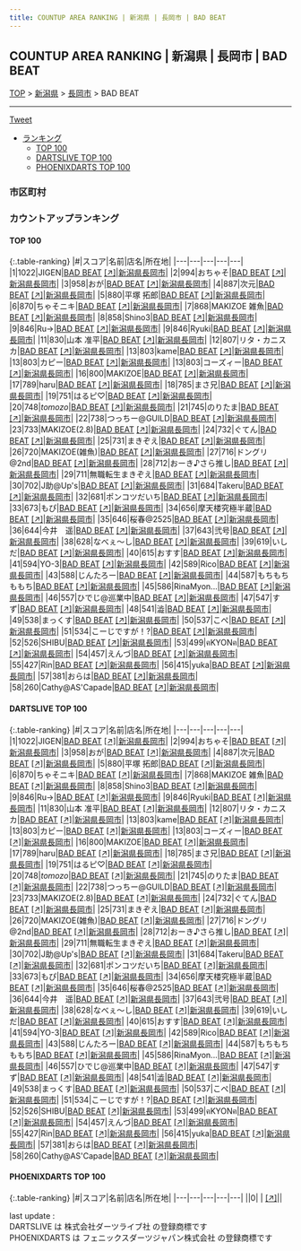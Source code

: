 ```yaml
---
title: COUNTUP AREA RANKING | 新潟県 | 長岡市 | BAD BEAT
---
```

## COUNTUP AREA RANKING | 新潟県 | 長岡市 | BAD BEAT

[TOP](/darts/rank/) > [新潟県](/darts/rank/新潟県/) > [長岡市](/darts/rank/新潟県/長岡市/) > BAD BEAT

___

<a href="https://twitter.com/share?ref_src=twsrc%5Etfw" data-text="COUNTUP AREA RANKING | 新潟県長岡市BAD BEAT" class="twitter-share-button" data-hashtags="DARTSLIVE,PHOENIXDARTS,darts,ダーツ" data-show-count="false">Tweet</a>

* [ランキング](#カウントアップランキング)
    * [TOP 100](#top-100)
    * [DARTSLIVE TOP 100](#dartslive-top-100)
    * [PHOENIXDARTS TOP 100](#phoenixdarts-top-100)

### 市区町村

<ul>

</ul>

### カウントアップランキング

#### TOP 100



{:.table-ranking}
|#|スコア|名前|店名|所在地|
|---|---|---|---|---|
|1|1022|<span class="rank-name-dl">JIGEN</span>|<a href="/darts/rank/shops/8195218bfd5107705f9f3321c1147265.html">BAD BEAT</a> <a href="https://search.dartslive.com/jp/shop/8195218bfd5107705f9f3321c1147265">[↗]</a>|<a href="/darts/rank/新潟県/長岡市">新潟県長岡市</a>|
|2|994|<span class="rank-name-dl">おちゃそ</span>|<a href="/darts/rank/shops/8195218bfd5107705f9f3321c1147265.html">BAD BEAT</a> <a href="https://search.dartslive.com/jp/shop/8195218bfd5107705f9f3321c1147265">[↗]</a>|<a href="/darts/rank/新潟県/長岡市">新潟県長岡市</a>|
|3|958|<span class="rank-name-dl">おが</span>|<a href="/darts/rank/shops/8195218bfd5107705f9f3321c1147265.html">BAD BEAT</a> <a href="https://search.dartslive.com/jp/shop/8195218bfd5107705f9f3321c1147265">[↗]</a>|<a href="/darts/rank/新潟県/長岡市">新潟県長岡市</a>|
|4|887|<span class="rank-name-dl">次元</span>|<a href="/darts/rank/shops/8195218bfd5107705f9f3321c1147265.html">BAD BEAT</a> <a href="https://search.dartslive.com/jp/shop/8195218bfd5107705f9f3321c1147265">[↗]</a>|<a href="/darts/rank/新潟県/長岡市">新潟県長岡市</a>|
|5|880|<span class="rank-name-dl">平塚 拓郎</span>|<a href="/darts/rank/shops/8195218bfd5107705f9f3321c1147265.html">BAD BEAT</a> <a href="https://search.dartslive.com/jp/shop/8195218bfd5107705f9f3321c1147265">[↗]</a>|<a href="/darts/rank/新潟県/長岡市">新潟県長岡市</a>|
|6|870|<span class="rank-name-dl">ちゃそニキ</span>|<a href="/darts/rank/shops/8195218bfd5107705f9f3321c1147265.html">BAD BEAT</a> <a href="https://search.dartslive.com/jp/shop/8195218bfd5107705f9f3321c1147265">[↗]</a>|<a href="/darts/rank/新潟県/長岡市">新潟県長岡市</a>|
|7|868|<span class="rank-name-dl">MAKIZOE 雑魚</span>|<a href="/darts/rank/shops/8195218bfd5107705f9f3321c1147265.html">BAD BEAT</a> <a href="https://search.dartslive.com/jp/shop/8195218bfd5107705f9f3321c1147265">[↗]</a>|<a href="/darts/rank/新潟県/長岡市">新潟県長岡市</a>|
|8|858|<span class="rank-name-dl">Shino3</span>|<a href="/darts/rank/shops/8195218bfd5107705f9f3321c1147265.html">BAD BEAT</a> <a href="https://search.dartslive.com/jp/shop/8195218bfd5107705f9f3321c1147265">[↗]</a>|<a href="/darts/rank/新潟県/長岡市">新潟県長岡市</a>|
|9|846|<span class="rank-name-dl">Ru→</span>|<a href="/darts/rank/shops/8195218bfd5107705f9f3321c1147265.html">BAD BEAT</a> <a href="https://search.dartslive.com/jp/shop/8195218bfd5107705f9f3321c1147265">[↗]</a>|<a href="/darts/rank/新潟県/長岡市">新潟県長岡市</a>|
|9|846|<span class="rank-name-dl">Ryuki</span>|<a href="/darts/rank/shops/8195218bfd5107705f9f3321c1147265.html">BAD BEAT</a> <a href="https://search.dartslive.com/jp/shop/8195218bfd5107705f9f3321c1147265">[↗]</a>|<a href="/darts/rank/新潟県/長岡市">新潟県長岡市</a>|
|11|830|<span class="rank-name-dl">山本 准平</span>|<a href="/darts/rank/shops/8195218bfd5107705f9f3321c1147265.html">BAD BEAT</a> <a href="https://search.dartslive.com/jp/shop/8195218bfd5107705f9f3321c1147265">[↗]</a>|<a href="/darts/rank/新潟県/長岡市">新潟県長岡市</a>|
|12|807|<span class="rank-name-dl">リタ・カニスカ</span>|<a href="/darts/rank/shops/8195218bfd5107705f9f3321c1147265.html">BAD BEAT</a> <a href="https://search.dartslive.com/jp/shop/8195218bfd5107705f9f3321c1147265">[↗]</a>|<a href="/darts/rank/新潟県/長岡市">新潟県長岡市</a>|
|13|803|<span class="rank-name-dl">kame</span>|<a href="/darts/rank/shops/8195218bfd5107705f9f3321c1147265.html">BAD BEAT</a> <a href="https://search.dartslive.com/jp/shop/8195218bfd5107705f9f3321c1147265">[↗]</a>|<a href="/darts/rank/新潟県/長岡市">新潟県長岡市</a>|
|13|803|<span class="rank-name-dl">カピー</span>|<a href="/darts/rank/shops/8195218bfd5107705f9f3321c1147265.html">BAD BEAT</a> <a href="https://search.dartslive.com/jp/shop/8195218bfd5107705f9f3321c1147265">[↗]</a>|<a href="/darts/rank/新潟県/長岡市">新潟県長岡市</a>|
|13|803|<span class="rank-name-dl">コーズィー</span>|<a href="/darts/rank/shops/8195218bfd5107705f9f3321c1147265.html">BAD BEAT</a> <a href="https://search.dartslive.com/jp/shop/8195218bfd5107705f9f3321c1147265">[↗]</a>|<a href="/darts/rank/新潟県/長岡市">新潟県長岡市</a>|
|16|800|<span class="rank-name-dl">MAKIZOE</span>|<a href="/darts/rank/shops/8195218bfd5107705f9f3321c1147265.html">BAD BEAT</a> <a href="https://search.dartslive.com/jp/shop/8195218bfd5107705f9f3321c1147265">[↗]</a>|<a href="/darts/rank/新潟県/長岡市">新潟県長岡市</a>|
|17|789|<span class="rank-name-dl">haru</span>|<a href="/darts/rank/shops/8195218bfd5107705f9f3321c1147265.html">BAD BEAT</a> <a href="https://search.dartslive.com/jp/shop/8195218bfd5107705f9f3321c1147265">[↗]</a>|<a href="/darts/rank/新潟県/長岡市">新潟県長岡市</a>|
|18|785|<span class="rank-name-dl">まさ兄</span>|<a href="/darts/rank/shops/8195218bfd5107705f9f3321c1147265.html">BAD BEAT</a> <a href="https://search.dartslive.com/jp/shop/8195218bfd5107705f9f3321c1147265">[↗]</a>|<a href="/darts/rank/新潟県/長岡市">新潟県長岡市</a>|
|19|751|<span class="rank-name-dl">はるピ♡</span>|<a href="/darts/rank/shops/8195218bfd5107705f9f3321c1147265.html">BAD BEAT</a> <a href="https://search.dartslive.com/jp/shop/8195218bfd5107705f9f3321c1147265">[↗]</a>|<a href="/darts/rank/新潟県/長岡市">新潟県長岡市</a>|
|20|748|<span class="rank-name-dl">$tomozo$</span>|<a href="/darts/rank/shops/8195218bfd5107705f9f3321c1147265.html">BAD BEAT</a> <a href="https://search.dartslive.com/jp/shop/8195218bfd5107705f9f3321c1147265">[↗]</a>|<a href="/darts/rank/新潟県/長岡市">新潟県長岡市</a>|
|21|745|<span class="rank-name-dl">のりたま</span>|<a href="/darts/rank/shops/8195218bfd5107705f9f3321c1147265.html">BAD BEAT</a> <a href="https://search.dartslive.com/jp/shop/8195218bfd5107705f9f3321c1147265">[↗]</a>|<a href="/darts/rank/新潟県/長岡市">新潟県長岡市</a>|
|22|738|<span class="rank-name-dl">つっちー@GUILD</span>|<a href="/darts/rank/shops/8195218bfd5107705f9f3321c1147265.html">BAD BEAT</a> <a href="https://search.dartslive.com/jp/shop/8195218bfd5107705f9f3321c1147265">[↗]</a>|<a href="/darts/rank/新潟県/長岡市">新潟県長岡市</a>|
|23|733|<span class="rank-name-dl">MAKIZOE(2.8)</span>|<a href="/darts/rank/shops/8195218bfd5107705f9f3321c1147265.html">BAD BEAT</a> <a href="https://search.dartslive.com/jp/shop/8195218bfd5107705f9f3321c1147265">[↗]</a>|<a href="/darts/rank/新潟県/長岡市">新潟県長岡市</a>|
|24|732|<span class="rank-name-dl">ぐてん</span>|<a href="/darts/rank/shops/8195218bfd5107705f9f3321c1147265.html">BAD BEAT</a> <a href="https://search.dartslive.com/jp/shop/8195218bfd5107705f9f3321c1147265">[↗]</a>|<a href="/darts/rank/新潟県/長岡市">新潟県長岡市</a>|
|25|731|<span class="rank-name-dl">まきぞえ</span>|<a href="/darts/rank/shops/8195218bfd5107705f9f3321c1147265.html">BAD BEAT</a> <a href="https://search.dartslive.com/jp/shop/8195218bfd5107705f9f3321c1147265">[↗]</a>|<a href="/darts/rank/新潟県/長岡市">新潟県長岡市</a>|
|26|720|<span class="rank-name-dl">MAKIZOE(雑魚)</span>|<a href="/darts/rank/shops/8195218bfd5107705f9f3321c1147265.html">BAD BEAT</a> <a href="https://search.dartslive.com/jp/shop/8195218bfd5107705f9f3321c1147265">[↗]</a>|<a href="/darts/rank/新潟県/長岡市">新潟県長岡市</a>|
|27|716|<span class="rank-name-dl">ドングリ@2nd</span>|<a href="/darts/rank/shops/8195218bfd5107705f9f3321c1147265.html">BAD BEAT</a> <a href="https://search.dartslive.com/jp/shop/8195218bfd5107705f9f3321c1147265">[↗]</a>|<a href="/darts/rank/新潟県/長岡市">新潟県長岡市</a>|
|28|712|<span class="rank-name-dl">おーき♪さら推し</span>|<a href="/darts/rank/shops/8195218bfd5107705f9f3321c1147265.html">BAD BEAT</a> <a href="https://search.dartslive.com/jp/shop/8195218bfd5107705f9f3321c1147265">[↗]</a>|<a href="/darts/rank/新潟県/長岡市">新潟県長岡市</a>|
|29|711|<span class="rank-name-dl">無職転生まきぞえ</span>|<a href="/darts/rank/shops/8195218bfd5107705f9f3321c1147265.html">BAD BEAT</a> <a href="https://search.dartslive.com/jp/shop/8195218bfd5107705f9f3321c1147265">[↗]</a>|<a href="/darts/rank/新潟県/長岡市">新潟県長岡市</a>|
|30|702|<span class="rank-name-dl">J助@Up&#x27;s</span>|<a href="/darts/rank/shops/8195218bfd5107705f9f3321c1147265.html">BAD BEAT</a> <a href="https://search.dartslive.com/jp/shop/8195218bfd5107705f9f3321c1147265">[↗]</a>|<a href="/darts/rank/新潟県/長岡市">新潟県長岡市</a>|
|31|684|<span class="rank-name-dl">Takeru</span>|<a href="/darts/rank/shops/8195218bfd5107705f9f3321c1147265.html">BAD BEAT</a> <a href="https://search.dartslive.com/jp/shop/8195218bfd5107705f9f3321c1147265">[↗]</a>|<a href="/darts/rank/新潟県/長岡市">新潟県長岡市</a>|
|32|681|<span class="rank-name-dl">ポンコツだいち</span>|<a href="/darts/rank/shops/8195218bfd5107705f9f3321c1147265.html">BAD BEAT</a> <a href="https://search.dartslive.com/jp/shop/8195218bfd5107705f9f3321c1147265">[↗]</a>|<a href="/darts/rank/新潟県/長岡市">新潟県長岡市</a>|
|33|673|<span class="rank-name-dl">もぴ</span>|<a href="/darts/rank/shops/8195218bfd5107705f9f3321c1147265.html">BAD BEAT</a> <a href="https://search.dartslive.com/jp/shop/8195218bfd5107705f9f3321c1147265">[↗]</a>|<a href="/darts/rank/新潟県/長岡市">新潟県長岡市</a>|
|34|656|<span class="rank-name-dl">摩天楼究極半蔵</span>|<a href="/darts/rank/shops/8195218bfd5107705f9f3321c1147265.html">BAD BEAT</a> <a href="https://search.dartslive.com/jp/shop/8195218bfd5107705f9f3321c1147265">[↗]</a>|<a href="/darts/rank/新潟県/長岡市">新潟県長岡市</a>|
|35|646|<span class="rank-name-dl">桜春@2525</span>|<a href="/darts/rank/shops/8195218bfd5107705f9f3321c1147265.html">BAD BEAT</a> <a href="https://search.dartslive.com/jp/shop/8195218bfd5107705f9f3321c1147265">[↗]</a>|<a href="/darts/rank/新潟県/長岡市">新潟県長岡市</a>|
|36|644|<span class="rank-name-dl">今井　遥</span>|<a href="/darts/rank/shops/8195218bfd5107705f9f3321c1147265.html">BAD BEAT</a> <a href="https://search.dartslive.com/jp/shop/8195218bfd5107705f9f3321c1147265">[↗]</a>|<a href="/darts/rank/新潟県/長岡市">新潟県長岡市</a>|
|37|643|<span class="rank-name-dl">弐号</span>|<a href="/darts/rank/shops/8195218bfd5107705f9f3321c1147265.html">BAD BEAT</a> <a href="https://search.dartslive.com/jp/shop/8195218bfd5107705f9f3321c1147265">[↗]</a>|<a href="/darts/rank/新潟県/長岡市">新潟県長岡市</a>|
|38|628|<span class="rank-name-dl">なべぇ〜し</span>|<a href="/darts/rank/shops/8195218bfd5107705f9f3321c1147265.html">BAD BEAT</a> <a href="https://search.dartslive.com/jp/shop/8195218bfd5107705f9f3321c1147265">[↗]</a>|<a href="/darts/rank/新潟県/長岡市">新潟県長岡市</a>|
|39|619|<span class="rank-name-dl">いしだ</span>|<a href="/darts/rank/shops/8195218bfd5107705f9f3321c1147265.html">BAD BEAT</a> <a href="https://search.dartslive.com/jp/shop/8195218bfd5107705f9f3321c1147265">[↗]</a>|<a href="/darts/rank/新潟県/長岡市">新潟県長岡市</a>|
|40|615|<span class="rank-name-dl">おすす</span>|<a href="/darts/rank/shops/8195218bfd5107705f9f3321c1147265.html">BAD BEAT</a> <a href="https://search.dartslive.com/jp/shop/8195218bfd5107705f9f3321c1147265">[↗]</a>|<a href="/darts/rank/新潟県/長岡市">新潟県長岡市</a>|
|41|594|<span class="rank-name-dl">YO-3</span>|<a href="/darts/rank/shops/8195218bfd5107705f9f3321c1147265.html">BAD BEAT</a> <a href="https://search.dartslive.com/jp/shop/8195218bfd5107705f9f3321c1147265">[↗]</a>|<a href="/darts/rank/新潟県/長岡市">新潟県長岡市</a>|
|42|589|<span class="rank-name-dl">Rico</span>|<a href="/darts/rank/shops/8195218bfd5107705f9f3321c1147265.html">BAD BEAT</a> <a href="https://search.dartslive.com/jp/shop/8195218bfd5107705f9f3321c1147265">[↗]</a>|<a href="/darts/rank/新潟県/長岡市">新潟県長岡市</a>|
|43|588|<span class="rank-name-dl">じんたろー</span>|<a href="/darts/rank/shops/8195218bfd5107705f9f3321c1147265.html">BAD BEAT</a> <a href="https://search.dartslive.com/jp/shop/8195218bfd5107705f9f3321c1147265">[↗]</a>|<a href="/darts/rank/新潟県/長岡市">新潟県長岡市</a>|
|44|587|<span class="rank-name-dl">もちもちももち</span>|<a href="/darts/rank/shops/8195218bfd5107705f9f3321c1147265.html">BAD BEAT</a> <a href="https://search.dartslive.com/jp/shop/8195218bfd5107705f9f3321c1147265">[↗]</a>|<a href="/darts/rank/新潟県/長岡市">新潟県長岡市</a>|
|45|586|<span class="rank-name-dl">RinaMyon...</span>|<a href="/darts/rank/shops/8195218bfd5107705f9f3321c1147265.html">BAD BEAT</a> <a href="https://search.dartslive.com/jp/shop/8195218bfd5107705f9f3321c1147265">[↗]</a>|<a href="/darts/rank/新潟県/長岡市">新潟県長岡市</a>|
|46|557|<span class="rank-name-dl">ひでじ@巡業中</span>|<a href="/darts/rank/shops/8195218bfd5107705f9f3321c1147265.html">BAD BEAT</a> <a href="https://search.dartslive.com/jp/shop/8195218bfd5107705f9f3321c1147265">[↗]</a>|<a href="/darts/rank/新潟県/長岡市">新潟県長岡市</a>|
|47|547|<span class="rank-name-dl">すず</span>|<a href="/darts/rank/shops/8195218bfd5107705f9f3321c1147265.html">BAD BEAT</a> <a href="https://search.dartslive.com/jp/shop/8195218bfd5107705f9f3321c1147265">[↗]</a>|<a href="/darts/rank/新潟県/長岡市">新潟県長岡市</a>|
|48|541|<span class="rank-name-dl">澁</span>|<a href="/darts/rank/shops/8195218bfd5107705f9f3321c1147265.html">BAD BEAT</a> <a href="https://search.dartslive.com/jp/shop/8195218bfd5107705f9f3321c1147265">[↗]</a>|<a href="/darts/rank/新潟県/長岡市">新潟県長岡市</a>|
|49|538|<span class="rank-name-dl">まっくす</span>|<a href="/darts/rank/shops/8195218bfd5107705f9f3321c1147265.html">BAD BEAT</a> <a href="https://search.dartslive.com/jp/shop/8195218bfd5107705f9f3321c1147265">[↗]</a>|<a href="/darts/rank/新潟県/長岡市">新潟県長岡市</a>|
|50|537|<span class="rank-name-dl">こぺ</span>|<a href="/darts/rank/shops/8195218bfd5107705f9f3321c1147265.html">BAD BEAT</a> <a href="https://search.dartslive.com/jp/shop/8195218bfd5107705f9f3321c1147265">[↗]</a>|<a href="/darts/rank/新潟県/長岡市">新潟県長岡市</a>|
|51|534|<span class="rank-name-dl">こーじですが！?</span>|<a href="/darts/rank/shops/8195218bfd5107705f9f3321c1147265.html">BAD BEAT</a> <a href="https://search.dartslive.com/jp/shop/8195218bfd5107705f9f3321c1147265">[↗]</a>|<a href="/darts/rank/新潟県/長岡市">新潟県長岡市</a>|
|52|526|<span class="rank-name-dl">SHIBU</span>|<a href="/darts/rank/shops/8195218bfd5107705f9f3321c1147265.html">BAD BEAT</a> <a href="https://search.dartslive.com/jp/shop/8195218bfd5107705f9f3321c1147265">[↗]</a>|<a href="/darts/rank/新潟県/長岡市">新潟県長岡市</a>|
|53|499|<span class="rank-name-dl">ฅKYONฅ</span>|<a href="/darts/rank/shops/8195218bfd5107705f9f3321c1147265.html">BAD BEAT</a> <a href="https://search.dartslive.com/jp/shop/8195218bfd5107705f9f3321c1147265">[↗]</a>|<a href="/darts/rank/新潟県/長岡市">新潟県長岡市</a>|
|54|457|<span class="rank-name-dl">えんづ</span>|<a href="/darts/rank/shops/8195218bfd5107705f9f3321c1147265.html">BAD BEAT</a> <a href="https://search.dartslive.com/jp/shop/8195218bfd5107705f9f3321c1147265">[↗]</a>|<a href="/darts/rank/新潟県/長岡市">新潟県長岡市</a>|
|55|427|<span class="rank-name-dl">Rin</span>|<a href="/darts/rank/shops/8195218bfd5107705f9f3321c1147265.html">BAD BEAT</a> <a href="https://search.dartslive.com/jp/shop/8195218bfd5107705f9f3321c1147265">[↗]</a>|<a href="/darts/rank/新潟県/長岡市">新潟県長岡市</a>|
|56|415|<span class="rank-name-dl">yuka</span>|<a href="/darts/rank/shops/8195218bfd5107705f9f3321c1147265.html">BAD BEAT</a> <a href="https://search.dartslive.com/jp/shop/8195218bfd5107705f9f3321c1147265">[↗]</a>|<a href="/darts/rank/新潟県/長岡市">新潟県長岡市</a>|
|57|381|<span class="rank-name-dl">おらは</span>|<a href="/darts/rank/shops/8195218bfd5107705f9f3321c1147265.html">BAD BEAT</a> <a href="https://search.dartslive.com/jp/shop/8195218bfd5107705f9f3321c1147265">[↗]</a>|<a href="/darts/rank/新潟県/長岡市">新潟県長岡市</a>|
|58|260|<span class="rank-name-dl">Cathy@AS&#x27;Capade</span>|<a href="/darts/rank/shops/8195218bfd5107705f9f3321c1147265.html">BAD BEAT</a> <a href="https://search.dartslive.com/jp/shop/8195218bfd5107705f9f3321c1147265">[↗]</a>|<a href="/darts/rank/新潟県/長岡市">新潟県長岡市</a>|


#### DARTSLIVE TOP 100



{:.table-ranking}
|#|スコア|名前|店名|所在地|
|---|---|---|---|---|
|1|1022|<span class="rank-name-dl">JIGEN</span>|<a href="/darts/rank/shops/8195218bfd5107705f9f3321c1147265.html">BAD BEAT</a> <a href="https://search.dartslive.com/jp/shop/8195218bfd5107705f9f3321c1147265">[↗]</a>|<a href="/darts/rank/新潟県/長岡市">新潟県長岡市</a>|
|2|994|<span class="rank-name-dl">おちゃそ</span>|<a href="/darts/rank/shops/8195218bfd5107705f9f3321c1147265.html">BAD BEAT</a> <a href="https://search.dartslive.com/jp/shop/8195218bfd5107705f9f3321c1147265">[↗]</a>|<a href="/darts/rank/新潟県/長岡市">新潟県長岡市</a>|
|3|958|<span class="rank-name-dl">おが</span>|<a href="/darts/rank/shops/8195218bfd5107705f9f3321c1147265.html">BAD BEAT</a> <a href="https://search.dartslive.com/jp/shop/8195218bfd5107705f9f3321c1147265">[↗]</a>|<a href="/darts/rank/新潟県/長岡市">新潟県長岡市</a>|
|4|887|<span class="rank-name-dl">次元</span>|<a href="/darts/rank/shops/8195218bfd5107705f9f3321c1147265.html">BAD BEAT</a> <a href="https://search.dartslive.com/jp/shop/8195218bfd5107705f9f3321c1147265">[↗]</a>|<a href="/darts/rank/新潟県/長岡市">新潟県長岡市</a>|
|5|880|<span class="rank-name-dl">平塚 拓郎</span>|<a href="/darts/rank/shops/8195218bfd5107705f9f3321c1147265.html">BAD BEAT</a> <a href="https://search.dartslive.com/jp/shop/8195218bfd5107705f9f3321c1147265">[↗]</a>|<a href="/darts/rank/新潟県/長岡市">新潟県長岡市</a>|
|6|870|<span class="rank-name-dl">ちゃそニキ</span>|<a href="/darts/rank/shops/8195218bfd5107705f9f3321c1147265.html">BAD BEAT</a> <a href="https://search.dartslive.com/jp/shop/8195218bfd5107705f9f3321c1147265">[↗]</a>|<a href="/darts/rank/新潟県/長岡市">新潟県長岡市</a>|
|7|868|<span class="rank-name-dl">MAKIZOE 雑魚</span>|<a href="/darts/rank/shops/8195218bfd5107705f9f3321c1147265.html">BAD BEAT</a> <a href="https://search.dartslive.com/jp/shop/8195218bfd5107705f9f3321c1147265">[↗]</a>|<a href="/darts/rank/新潟県/長岡市">新潟県長岡市</a>|
|8|858|<span class="rank-name-dl">Shino3</span>|<a href="/darts/rank/shops/8195218bfd5107705f9f3321c1147265.html">BAD BEAT</a> <a href="https://search.dartslive.com/jp/shop/8195218bfd5107705f9f3321c1147265">[↗]</a>|<a href="/darts/rank/新潟県/長岡市">新潟県長岡市</a>|
|9|846|<span class="rank-name-dl">Ru→</span>|<a href="/darts/rank/shops/8195218bfd5107705f9f3321c1147265.html">BAD BEAT</a> <a href="https://search.dartslive.com/jp/shop/8195218bfd5107705f9f3321c1147265">[↗]</a>|<a href="/darts/rank/新潟県/長岡市">新潟県長岡市</a>|
|9|846|<span class="rank-name-dl">Ryuki</span>|<a href="/darts/rank/shops/8195218bfd5107705f9f3321c1147265.html">BAD BEAT</a> <a href="https://search.dartslive.com/jp/shop/8195218bfd5107705f9f3321c1147265">[↗]</a>|<a href="/darts/rank/新潟県/長岡市">新潟県長岡市</a>|
|11|830|<span class="rank-name-dl">山本 准平</span>|<a href="/darts/rank/shops/8195218bfd5107705f9f3321c1147265.html">BAD BEAT</a> <a href="https://search.dartslive.com/jp/shop/8195218bfd5107705f9f3321c1147265">[↗]</a>|<a href="/darts/rank/新潟県/長岡市">新潟県長岡市</a>|
|12|807|<span class="rank-name-dl">リタ・カニスカ</span>|<a href="/darts/rank/shops/8195218bfd5107705f9f3321c1147265.html">BAD BEAT</a> <a href="https://search.dartslive.com/jp/shop/8195218bfd5107705f9f3321c1147265">[↗]</a>|<a href="/darts/rank/新潟県/長岡市">新潟県長岡市</a>|
|13|803|<span class="rank-name-dl">kame</span>|<a href="/darts/rank/shops/8195218bfd5107705f9f3321c1147265.html">BAD BEAT</a> <a href="https://search.dartslive.com/jp/shop/8195218bfd5107705f9f3321c1147265">[↗]</a>|<a href="/darts/rank/新潟県/長岡市">新潟県長岡市</a>|
|13|803|<span class="rank-name-dl">カピー</span>|<a href="/darts/rank/shops/8195218bfd5107705f9f3321c1147265.html">BAD BEAT</a> <a href="https://search.dartslive.com/jp/shop/8195218bfd5107705f9f3321c1147265">[↗]</a>|<a href="/darts/rank/新潟県/長岡市">新潟県長岡市</a>|
|13|803|<span class="rank-name-dl">コーズィー</span>|<a href="/darts/rank/shops/8195218bfd5107705f9f3321c1147265.html">BAD BEAT</a> <a href="https://search.dartslive.com/jp/shop/8195218bfd5107705f9f3321c1147265">[↗]</a>|<a href="/darts/rank/新潟県/長岡市">新潟県長岡市</a>|
|16|800|<span class="rank-name-dl">MAKIZOE</span>|<a href="/darts/rank/shops/8195218bfd5107705f9f3321c1147265.html">BAD BEAT</a> <a href="https://search.dartslive.com/jp/shop/8195218bfd5107705f9f3321c1147265">[↗]</a>|<a href="/darts/rank/新潟県/長岡市">新潟県長岡市</a>|
|17|789|<span class="rank-name-dl">haru</span>|<a href="/darts/rank/shops/8195218bfd5107705f9f3321c1147265.html">BAD BEAT</a> <a href="https://search.dartslive.com/jp/shop/8195218bfd5107705f9f3321c1147265">[↗]</a>|<a href="/darts/rank/新潟県/長岡市">新潟県長岡市</a>|
|18|785|<span class="rank-name-dl">まさ兄</span>|<a href="/darts/rank/shops/8195218bfd5107705f9f3321c1147265.html">BAD BEAT</a> <a href="https://search.dartslive.com/jp/shop/8195218bfd5107705f9f3321c1147265">[↗]</a>|<a href="/darts/rank/新潟県/長岡市">新潟県長岡市</a>|
|19|751|<span class="rank-name-dl">はるピ♡</span>|<a href="/darts/rank/shops/8195218bfd5107705f9f3321c1147265.html">BAD BEAT</a> <a href="https://search.dartslive.com/jp/shop/8195218bfd5107705f9f3321c1147265">[↗]</a>|<a href="/darts/rank/新潟県/長岡市">新潟県長岡市</a>|
|20|748|<span class="rank-name-dl">$tomozo$</span>|<a href="/darts/rank/shops/8195218bfd5107705f9f3321c1147265.html">BAD BEAT</a> <a href="https://search.dartslive.com/jp/shop/8195218bfd5107705f9f3321c1147265">[↗]</a>|<a href="/darts/rank/新潟県/長岡市">新潟県長岡市</a>|
|21|745|<span class="rank-name-dl">のりたま</span>|<a href="/darts/rank/shops/8195218bfd5107705f9f3321c1147265.html">BAD BEAT</a> <a href="https://search.dartslive.com/jp/shop/8195218bfd5107705f9f3321c1147265">[↗]</a>|<a href="/darts/rank/新潟県/長岡市">新潟県長岡市</a>|
|22|738|<span class="rank-name-dl">つっちー@GUILD</span>|<a href="/darts/rank/shops/8195218bfd5107705f9f3321c1147265.html">BAD BEAT</a> <a href="https://search.dartslive.com/jp/shop/8195218bfd5107705f9f3321c1147265">[↗]</a>|<a href="/darts/rank/新潟県/長岡市">新潟県長岡市</a>|
|23|733|<span class="rank-name-dl">MAKIZOE(2.8)</span>|<a href="/darts/rank/shops/8195218bfd5107705f9f3321c1147265.html">BAD BEAT</a> <a href="https://search.dartslive.com/jp/shop/8195218bfd5107705f9f3321c1147265">[↗]</a>|<a href="/darts/rank/新潟県/長岡市">新潟県長岡市</a>|
|24|732|<span class="rank-name-dl">ぐてん</span>|<a href="/darts/rank/shops/8195218bfd5107705f9f3321c1147265.html">BAD BEAT</a> <a href="https://search.dartslive.com/jp/shop/8195218bfd5107705f9f3321c1147265">[↗]</a>|<a href="/darts/rank/新潟県/長岡市">新潟県長岡市</a>|
|25|731|<span class="rank-name-dl">まきぞえ</span>|<a href="/darts/rank/shops/8195218bfd5107705f9f3321c1147265.html">BAD BEAT</a> <a href="https://search.dartslive.com/jp/shop/8195218bfd5107705f9f3321c1147265">[↗]</a>|<a href="/darts/rank/新潟県/長岡市">新潟県長岡市</a>|
|26|720|<span class="rank-name-dl">MAKIZOE(雑魚)</span>|<a href="/darts/rank/shops/8195218bfd5107705f9f3321c1147265.html">BAD BEAT</a> <a href="https://search.dartslive.com/jp/shop/8195218bfd5107705f9f3321c1147265">[↗]</a>|<a href="/darts/rank/新潟県/長岡市">新潟県長岡市</a>|
|27|716|<span class="rank-name-dl">ドングリ@2nd</span>|<a href="/darts/rank/shops/8195218bfd5107705f9f3321c1147265.html">BAD BEAT</a> <a href="https://search.dartslive.com/jp/shop/8195218bfd5107705f9f3321c1147265">[↗]</a>|<a href="/darts/rank/新潟県/長岡市">新潟県長岡市</a>|
|28|712|<span class="rank-name-dl">おーき♪さら推し</span>|<a href="/darts/rank/shops/8195218bfd5107705f9f3321c1147265.html">BAD BEAT</a> <a href="https://search.dartslive.com/jp/shop/8195218bfd5107705f9f3321c1147265">[↗]</a>|<a href="/darts/rank/新潟県/長岡市">新潟県長岡市</a>|
|29|711|<span class="rank-name-dl">無職転生まきぞえ</span>|<a href="/darts/rank/shops/8195218bfd5107705f9f3321c1147265.html">BAD BEAT</a> <a href="https://search.dartslive.com/jp/shop/8195218bfd5107705f9f3321c1147265">[↗]</a>|<a href="/darts/rank/新潟県/長岡市">新潟県長岡市</a>|
|30|702|<span class="rank-name-dl">J助@Up&#x27;s</span>|<a href="/darts/rank/shops/8195218bfd5107705f9f3321c1147265.html">BAD BEAT</a> <a href="https://search.dartslive.com/jp/shop/8195218bfd5107705f9f3321c1147265">[↗]</a>|<a href="/darts/rank/新潟県/長岡市">新潟県長岡市</a>|
|31|684|<span class="rank-name-dl">Takeru</span>|<a href="/darts/rank/shops/8195218bfd5107705f9f3321c1147265.html">BAD BEAT</a> <a href="https://search.dartslive.com/jp/shop/8195218bfd5107705f9f3321c1147265">[↗]</a>|<a href="/darts/rank/新潟県/長岡市">新潟県長岡市</a>|
|32|681|<span class="rank-name-dl">ポンコツだいち</span>|<a href="/darts/rank/shops/8195218bfd5107705f9f3321c1147265.html">BAD BEAT</a> <a href="https://search.dartslive.com/jp/shop/8195218bfd5107705f9f3321c1147265">[↗]</a>|<a href="/darts/rank/新潟県/長岡市">新潟県長岡市</a>|
|33|673|<span class="rank-name-dl">もぴ</span>|<a href="/darts/rank/shops/8195218bfd5107705f9f3321c1147265.html">BAD BEAT</a> <a href="https://search.dartslive.com/jp/shop/8195218bfd5107705f9f3321c1147265">[↗]</a>|<a href="/darts/rank/新潟県/長岡市">新潟県長岡市</a>|
|34|656|<span class="rank-name-dl">摩天楼究極半蔵</span>|<a href="/darts/rank/shops/8195218bfd5107705f9f3321c1147265.html">BAD BEAT</a> <a href="https://search.dartslive.com/jp/shop/8195218bfd5107705f9f3321c1147265">[↗]</a>|<a href="/darts/rank/新潟県/長岡市">新潟県長岡市</a>|
|35|646|<span class="rank-name-dl">桜春@2525</span>|<a href="/darts/rank/shops/8195218bfd5107705f9f3321c1147265.html">BAD BEAT</a> <a href="https://search.dartslive.com/jp/shop/8195218bfd5107705f9f3321c1147265">[↗]</a>|<a href="/darts/rank/新潟県/長岡市">新潟県長岡市</a>|
|36|644|<span class="rank-name-dl">今井　遥</span>|<a href="/darts/rank/shops/8195218bfd5107705f9f3321c1147265.html">BAD BEAT</a> <a href="https://search.dartslive.com/jp/shop/8195218bfd5107705f9f3321c1147265">[↗]</a>|<a href="/darts/rank/新潟県/長岡市">新潟県長岡市</a>|
|37|643|<span class="rank-name-dl">弐号</span>|<a href="/darts/rank/shops/8195218bfd5107705f9f3321c1147265.html">BAD BEAT</a> <a href="https://search.dartslive.com/jp/shop/8195218bfd5107705f9f3321c1147265">[↗]</a>|<a href="/darts/rank/新潟県/長岡市">新潟県長岡市</a>|
|38|628|<span class="rank-name-dl">なべぇ〜し</span>|<a href="/darts/rank/shops/8195218bfd5107705f9f3321c1147265.html">BAD BEAT</a> <a href="https://search.dartslive.com/jp/shop/8195218bfd5107705f9f3321c1147265">[↗]</a>|<a href="/darts/rank/新潟県/長岡市">新潟県長岡市</a>|
|39|619|<span class="rank-name-dl">いしだ</span>|<a href="/darts/rank/shops/8195218bfd5107705f9f3321c1147265.html">BAD BEAT</a> <a href="https://search.dartslive.com/jp/shop/8195218bfd5107705f9f3321c1147265">[↗]</a>|<a href="/darts/rank/新潟県/長岡市">新潟県長岡市</a>|
|40|615|<span class="rank-name-dl">おすす</span>|<a href="/darts/rank/shops/8195218bfd5107705f9f3321c1147265.html">BAD BEAT</a> <a href="https://search.dartslive.com/jp/shop/8195218bfd5107705f9f3321c1147265">[↗]</a>|<a href="/darts/rank/新潟県/長岡市">新潟県長岡市</a>|
|41|594|<span class="rank-name-dl">YO-3</span>|<a href="/darts/rank/shops/8195218bfd5107705f9f3321c1147265.html">BAD BEAT</a> <a href="https://search.dartslive.com/jp/shop/8195218bfd5107705f9f3321c1147265">[↗]</a>|<a href="/darts/rank/新潟県/長岡市">新潟県長岡市</a>|
|42|589|<span class="rank-name-dl">Rico</span>|<a href="/darts/rank/shops/8195218bfd5107705f9f3321c1147265.html">BAD BEAT</a> <a href="https://search.dartslive.com/jp/shop/8195218bfd5107705f9f3321c1147265">[↗]</a>|<a href="/darts/rank/新潟県/長岡市">新潟県長岡市</a>|
|43|588|<span class="rank-name-dl">じんたろー</span>|<a href="/darts/rank/shops/8195218bfd5107705f9f3321c1147265.html">BAD BEAT</a> <a href="https://search.dartslive.com/jp/shop/8195218bfd5107705f9f3321c1147265">[↗]</a>|<a href="/darts/rank/新潟県/長岡市">新潟県長岡市</a>|
|44|587|<span class="rank-name-dl">もちもちももち</span>|<a href="/darts/rank/shops/8195218bfd5107705f9f3321c1147265.html">BAD BEAT</a> <a href="https://search.dartslive.com/jp/shop/8195218bfd5107705f9f3321c1147265">[↗]</a>|<a href="/darts/rank/新潟県/長岡市">新潟県長岡市</a>|
|45|586|<span class="rank-name-dl">RinaMyon...</span>|<a href="/darts/rank/shops/8195218bfd5107705f9f3321c1147265.html">BAD BEAT</a> <a href="https://search.dartslive.com/jp/shop/8195218bfd5107705f9f3321c1147265">[↗]</a>|<a href="/darts/rank/新潟県/長岡市">新潟県長岡市</a>|
|46|557|<span class="rank-name-dl">ひでじ@巡業中</span>|<a href="/darts/rank/shops/8195218bfd5107705f9f3321c1147265.html">BAD BEAT</a> <a href="https://search.dartslive.com/jp/shop/8195218bfd5107705f9f3321c1147265">[↗]</a>|<a href="/darts/rank/新潟県/長岡市">新潟県長岡市</a>|
|47|547|<span class="rank-name-dl">すず</span>|<a href="/darts/rank/shops/8195218bfd5107705f9f3321c1147265.html">BAD BEAT</a> <a href="https://search.dartslive.com/jp/shop/8195218bfd5107705f9f3321c1147265">[↗]</a>|<a href="/darts/rank/新潟県/長岡市">新潟県長岡市</a>|
|48|541|<span class="rank-name-dl">澁</span>|<a href="/darts/rank/shops/8195218bfd5107705f9f3321c1147265.html">BAD BEAT</a> <a href="https://search.dartslive.com/jp/shop/8195218bfd5107705f9f3321c1147265">[↗]</a>|<a href="/darts/rank/新潟県/長岡市">新潟県長岡市</a>|
|49|538|<span class="rank-name-dl">まっくす</span>|<a href="/darts/rank/shops/8195218bfd5107705f9f3321c1147265.html">BAD BEAT</a> <a href="https://search.dartslive.com/jp/shop/8195218bfd5107705f9f3321c1147265">[↗]</a>|<a href="/darts/rank/新潟県/長岡市">新潟県長岡市</a>|
|50|537|<span class="rank-name-dl">こぺ</span>|<a href="/darts/rank/shops/8195218bfd5107705f9f3321c1147265.html">BAD BEAT</a> <a href="https://search.dartslive.com/jp/shop/8195218bfd5107705f9f3321c1147265">[↗]</a>|<a href="/darts/rank/新潟県/長岡市">新潟県長岡市</a>|
|51|534|<span class="rank-name-dl">こーじですが！?</span>|<a href="/darts/rank/shops/8195218bfd5107705f9f3321c1147265.html">BAD BEAT</a> <a href="https://search.dartslive.com/jp/shop/8195218bfd5107705f9f3321c1147265">[↗]</a>|<a href="/darts/rank/新潟県/長岡市">新潟県長岡市</a>|
|52|526|<span class="rank-name-dl">SHIBU</span>|<a href="/darts/rank/shops/8195218bfd5107705f9f3321c1147265.html">BAD BEAT</a> <a href="https://search.dartslive.com/jp/shop/8195218bfd5107705f9f3321c1147265">[↗]</a>|<a href="/darts/rank/新潟県/長岡市">新潟県長岡市</a>|
|53|499|<span class="rank-name-dl">ฅKYONฅ</span>|<a href="/darts/rank/shops/8195218bfd5107705f9f3321c1147265.html">BAD BEAT</a> <a href="https://search.dartslive.com/jp/shop/8195218bfd5107705f9f3321c1147265">[↗]</a>|<a href="/darts/rank/新潟県/長岡市">新潟県長岡市</a>|
|54|457|<span class="rank-name-dl">えんづ</span>|<a href="/darts/rank/shops/8195218bfd5107705f9f3321c1147265.html">BAD BEAT</a> <a href="https://search.dartslive.com/jp/shop/8195218bfd5107705f9f3321c1147265">[↗]</a>|<a href="/darts/rank/新潟県/長岡市">新潟県長岡市</a>|
|55|427|<span class="rank-name-dl">Rin</span>|<a href="/darts/rank/shops/8195218bfd5107705f9f3321c1147265.html">BAD BEAT</a> <a href="https://search.dartslive.com/jp/shop/8195218bfd5107705f9f3321c1147265">[↗]</a>|<a href="/darts/rank/新潟県/長岡市">新潟県長岡市</a>|
|56|415|<span class="rank-name-dl">yuka</span>|<a href="/darts/rank/shops/8195218bfd5107705f9f3321c1147265.html">BAD BEAT</a> <a href="https://search.dartslive.com/jp/shop/8195218bfd5107705f9f3321c1147265">[↗]</a>|<a href="/darts/rank/新潟県/長岡市">新潟県長岡市</a>|
|57|381|<span class="rank-name-dl">おらは</span>|<a href="/darts/rank/shops/8195218bfd5107705f9f3321c1147265.html">BAD BEAT</a> <a href="https://search.dartslive.com/jp/shop/8195218bfd5107705f9f3321c1147265">[↗]</a>|<a href="/darts/rank/新潟県/長岡市">新潟県長岡市</a>|
|58|260|<span class="rank-name-dl">Cathy@AS&#x27;Capade</span>|<a href="/darts/rank/shops/8195218bfd5107705f9f3321c1147265.html">BAD BEAT</a> <a href="https://search.dartslive.com/jp/shop/8195218bfd5107705f9f3321c1147265">[↗]</a>|<a href="/darts/rank/新潟県/長岡市">新潟県長岡市</a>|


#### PHOENIXDARTS TOP 100



{:.table-ranking}
|#|スコア|名前|店名|所在地|
|---|---|---|---|---|
||0|<span class="rank-name-dl"> </span>|<a href="/darts/rank/shops/.html"></a> <a href="">[↗]</a>|<a href="/darts/rank//"></a>|


<div class="footer border-top border-gray-light mt-5 pt-3 text-right text-gray">
    last update : <span style="font-weight: italic" id="foot_last_modified"></span><br />
    DARTSLIVE は 株式会社ダーツライブ社 の登録商標です<br />
    PHOENIXDARTS は フェニックスダーツジャパン株式会社 の登録商標です<br />
</div>

<script src="https://cdnjs.cloudflare.com/ajax/libs/jquery.tablesorter/2.31.3/js/jquery.tablesorter.min.js" integrity="sha512-qzgd5cYSZcosqpzpn7zF2ZId8f/8CHmFKZ8j7mU4OUXTNRd5g+ZHBPsgKEwoqxCtdQvExE5LprwwPAgoicguNg==" crossorigin="anonymous" referrerpolicy="no-referrer"></script>
<link rel="stylesheet" href="https://cdnjs.cloudflare.com/ajax/libs/jquery.tablesorter/2.31.3/css/theme.default.min.css" integrity="sha512-wghhOJkjQX0Lh3NSWvNKeZ0ZpNn+SPVXX1Qyc9OCaogADktxrBiBdKGDoqVUOyhStvMBmJQ8ZdMHiR3wuEq8+w==" crossorigin="anonymous" referrerpolicy="no-referrer" />
<script>
$(function() {
    $(".table-ranking").tablesorter({sortList:[[0, 0]]});
    $("#foot_last_modified").text(formatDate(new Date(document.lastModified), 'yyyy-MM-dd HH:mm:ss'));
});
</script>

<script async src="https://platform.twitter.com/widgets.js" charset="utf-8"></script>